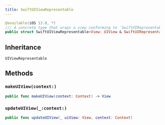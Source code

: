 ```yaml
---
title: SwiftUIViewRepresentable
---
```


``` swift
@available(iOS 13.0, *)
/// A concrete type that wraps a view conforming to `SwiftUIRepresentable` and enables using it in SwiftUI via `UIViewRepresentable`
public struct SwiftUIViewRepresentable<View: UIView & SwiftUIRepresentable>: UIViewRepresentable 
```

## Inheritance

`UIViewRepresentable`

## Methods

### `makeUIView(context:)`

``` swift
public func makeUIView(context: Context) -> View 
```

### `updateUIView(_:context:)`

``` swift
public func updateUIView(_ uiView: View, context: Context) 
```
